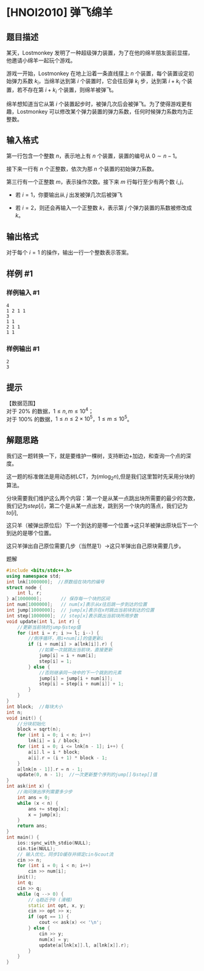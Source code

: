 # [HNOI2010] 弹飞绵羊

## 题目描述

某天，Lostmonkey 发明了一种超级弹力装置，为了在他的绵羊朋友面前显摆，他邀请小绵羊一起玩个游戏。  

游戏一开始，Lostmonkey 在地上沿着一条直线摆上 $n$ 个装置，每个装置设定初始弹力系数 $k_i$，当绵羊达到第 $i$ 个装置时，它会往后弹 $k_i$ 步，达到第 $i+k_i$ 个装置，若不存在第 $i+k_i$ 个装置，则绵羊被弹飞。  

绵羊想知道当它从第 $i$ 个装置起步时，被弹几次后会被弹飞。为了使得游戏更有趣，Lostmonkey 可以修改某个弹力装置的弹力系数，任何时候弹力系数均为正整数。

## 输入格式

第一行包含一个整数 $n$，表示地上有 $n$ 个装置，装置的编号从 $0 \sim n-1$。

接下来一行有 $n$ 个正整数，依次为那 $n$ 个装置的初始弹力系数。

第三行有一个正整数 $m$，表示操作次数。接下来 $m$ 行每行至少有两个数 $i,j$。  

- 若 $i=1$，你要输出从 $j$ 出发被弹几次后被弹飞  

- 若 $i=2$，则还会再输入一个正整数 $k$，表示第 $j$ 个弹力装置的系数被修改成 $k$。

## 输出格式

对于每个 $i=1$ 的操作，输出一行一个整数表示答案。

## 样例 #1

### 样例输入 #1

```
4
1 2 1 1
3
1 1
2 1 1
1 1
```

### 样例输出 #1

```
2
3
```

## 提示

【数据范围】   
对于 $20\%$ 的数据，$1 \le n,m \le 10^4$；   
对于 $100\%$ 的数据，$1\le n \le 2\times 10^5$，$1\le m \le 10^5$。

## 解题思路

我们这一题转换一下，就是要维护一棵树，支持断边+加边，和查询一个点的深度。

这一题的标准做法是用动态树LCT，为$(m\log_{2}n)$,但是我们这里暂时先采用分块的算法。

分块需要我们维护这么两个内容：第一个是从某一点跳出块所需要的最少的次数，我们记为$step[i]$，第二个是从某一点出发，跳到另一个块内的落点，我们记为$to[i]$,

这只羊（被弹出原位后）下一个到达的是哪一个位置->这只羊被弹出原块后下一个到达的是哪个位置。

这只羊弹出自己原位需要几步（当然是1）->这只羊弹出自己原块需要几步。


题解
```cpp
#include <bits/stdc++.h>
using namespace std;
int lnk[1000000];  //原数组在块内的编号
struct node {
    int l, r;
} a[1000000];       // 保存每一个块的区间
int num[1000000];   // num[x]表示从x往后跳一步到达的位置
int jump[1000000];  // jump[x]表示在x时跳出当前块到达的位置
int step[1000000];  // step[x]表示跳出当前块所用步数
void update(int l, int r) {
    //更新当前块的jump与step值
    for (int i = r; i >= l; i--) {
        //倒序循环，用i+num[i]的值更新i
        if (i + num[i] > a[lnk[i]].r) {
            //如果一次就跳出当前块，直接更新
            jump[i] = i + num[i];
            step[i] = 1;
        } else {
            //否则继承同一块中的下一个跳到的元素
            jump[i] = jump[i + num[i]];
            step[i] = step[i + num[i]] + 1;
        }
    }
}
int block;  //每块大小
int n;
void init() {
    //分块初始化
    block = sqrt(n);
    for (int i = 0; i < n; i++)
        lnk[i] = i / block;
    for (int i = 0; i <= lnk[n - 1]; i++) {
        a[i].l = i * block;
        a[i].r = (i + 1) * block - 1;
    }
    a[lnk[n - 1]].r = n - 1;
    update(0, n - 1);  //一次更新整个序列的jump[]与step[]值
}
int ask(int x) {
    //询问弹出序列需要多少步
    int ans = 0;
    while (x < n) {
        ans += step[x];
        x = jump[x];
    }
    return ans;
}
int main() {
    ios::sync_with_stdio(NULL);
    cin.tie(NULL);
    // 输入优化，同步IO缓存并绑定cin与cout流
    cin >> n;
    for (int i = 0; i < n; i++)
        cin >> num[i];
    init();
    int q;
    cin >> q;
    while (q --> 0) {
        // q趋近于0 (滑稽)
        static int opt, x, y;
        cin >> opt >> x;
        if (opt == 1) {
            cout << ask(x) << '\n';
        } else {
            cin >> y;
            num[x] = y;
            update(a[lnk[x]].l, a[lnk[x]].r);
        }
    }
}

```
